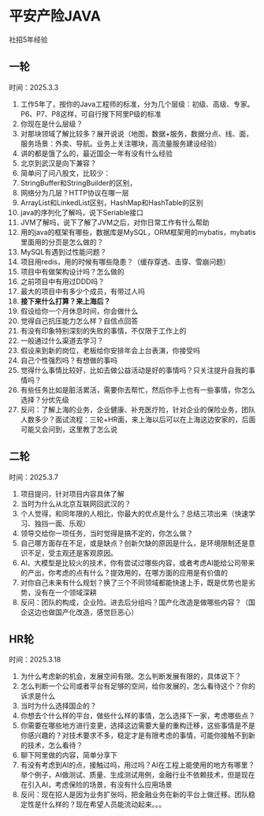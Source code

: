 # 平安产险JAVA

社招5年经验

## 一轮

时间：2025.3.3

1. 工作5年了，按你的Java工程师的标准，分为几个层级：初级、高级、专家。P6、P7、P8这样，可自行搜下阿里P级的标准
2. 你现在是什么层级？
3. 对那块领域了解比较多？展开说说（地图，数据+服务，数据分点、线、面，服务场景：外卖、导航。业务上关注哪块，高流量服务建设经验）
4. 讲的都是饿了么的，最近国企一年有没有什么经验
5. 北京到武汉是向下兼容？
6. 简单问了问八股文，比较少：
7. StringBuffer和StringBuilder的区别，
8. 网络分为几层？HTTP协议在哪一层
9. ArrayList和LinkedList区别，HashMap和HashTable的区别
10. java的序列化了解吗，说下Seriable接口
11. JVM了解吗，说下了解了JVM之后，对你日常工作有什么帮助
12. 用的java的框架有哪些，数据库是MySQL，ORM框架用的mybatis，mybatis里面用的分页是怎么做的？
13. MySQL有遇到过性能问题？
14. 项目用redis，用的时候有哪些隐患？（缓存穿透、击穿、雪崩问题）
15. 项目中有做架构设计吗？怎么做的
16. 之前项目中有用过DDD吗？
17. 最大的项目中有多少个成员，有带过人吗
18. **接下来什么打算？来上海后？**
19. 假设给你一个月休息时间，你会做什么
20. 觉得自己抗压能力怎么样？自信点回答
21. 有没有印象特别深刻的失败的事情，不仅限于工作上的
22. 一般通过什么渠道去学习？
23. 假设来到新的岗位，老板给你安排年会上台表演，你接受吗
24. 自己个性强烈吗？有想做的事吗
25. 觉得什么事情比较好，比如去做公益活动是好的事情吗？只关注提升自我的事情吗？
26. 有些任务比如是脏活累活，需要你去帮忙，然后你手上也有一些事情，你怎么选择？分优先级
27. 反问：了解上海的业务，企业健康、补充医疗险，针对企业的保险业务，团队人数多少？面试流程：三轮+HR面，来上海以后可以在上海这边安家的，后面可能又会问到，这里教了怎么说



## 二轮

时间：2025.3.7

1. 项目提问，针对项目内容具体了解
2. 当时为什么从北京互联网回武汉的？
3. 个人觉得，和同年限的人相比，你最大的优点是什么？总结三项出来（快速学习、独挡一面、乐观）
4. 领导交给你一项任务，当时觉得是搞不定的，你怎么做？
5. 自己哪方面存在不足，或是缺点？创新欠缺的原因是什么，是环境限制还是意识不足，受主观还是客观原因。
6. AI、大模型是比较火的技术，你有尝试过哪些内容，或者考虑AI能给公司带来的产出，你考虑的点有什么？提效用的，在哪方面的应用是有价值的
7. 对你自己未来有什么规划？换了三个不同领域都能快速上手，既是优势也是劣势，没有在一个领域深耕
8. 反问：团队的构成，企业险。进去后分组吗？国产化改造是做哪些内容？（国企这边也做国产化改造，感觉巨恶心）

## HR轮

时间：2025.3.18

1. 为什么考虑新的机会，发展空间有限。怎么判断发展有限的，具体说下？
2. 怎么判断一个公司或者平台有足够的空间，给你发展的，怎么看待这个？你的诉求是什么
3. 当时为什么选择国企的？
4. 你想去个什么样的平台，做些什么样的事情，怎么选择下一家，考虑哪些点？
5. 你需要在哪些地方进行变更，选择这边需要大量的重构迁移，这些事情是不是你感兴趣的？对技术要求不多，稳定才是有限考虑的事情，可能你接触不到新的技术，怎么看待？
6. 聊下阿里做的内容，简单分享下
7. 有没有考虑到AI的点，接触过吗，用过吗？AI在工程上能使用的地方有哪里？举个例子，AI做测试、质量、生成测试用例，金融行业不依赖技术，但是现在在引入AI，考虑保险的场景，有没有什么应用场景
8. 反问：现在招人是因为业务扩张吗，把金融业务在新的平台上做迁移。团队稳定性是什么样的？现在希望人员能流动起来。。。

























